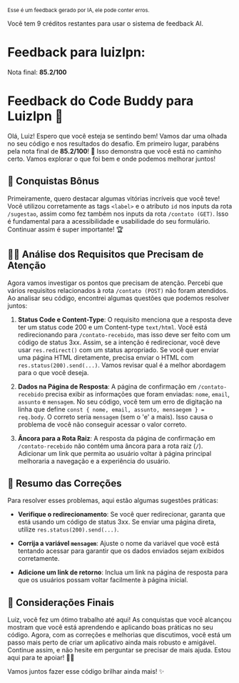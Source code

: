 <sup>Esse é um feedback gerado por IA, ele pode conter erros.</sup>

Você tem 9 créditos restantes para usar o sistema de feedback AI.

# Feedback para luizlpn:

Nota final: **85.2/100**

# Feedback do Code Buddy para Luizlpn 🚀

Olá, Luiz! Espero que você esteja se sentindo bem! Vamos dar uma olhada no seu código e nos resultados do desafio. Em primeiro lugar, parabéns pela nota final de **85.2/100**! 🎉 Isso demonstra que você está no caminho certo. Vamos explorar o que foi bem e onde podemos melhorar juntos!

## 🎉 Conquistas Bônus
Primeiramente, quero destacar algumas vitórias incríveis que você teve! Você utilizou corretamente as tags `<label>` e o atributo `id` nos inputs da rota `/sugestao`, assim como fez também nos inputs da rota `/contato (GET)`. Isso é fundamental para a acessibilidade e usabilidade do seu formulário. Continuar assim é super importante! 🏆

## 🕵️‍♂️ Análise dos Requisitos que Precisam de Atenção
Agora vamos investigar os pontos que precisam de atenção. Percebi que vários requisitos relacionados à rota `/contato (POST)` não foram atendidos. Ao analisar seu código, encontrei algumas questões que podemos resolver juntos:

1. **Status Code e Content-Type**: O requisito menciona que a resposta deve ter um status code 200 e um Content-type `text/html`. Você está redirecionando para `/contato-recebido`, mas isso deve ser feito com um código de status 3xx. Assim, se a intenção é redirecionar, você deve usar `res.redirect()` com um status apropriado. Se você quer enviar uma página HTML diretamente, precisa enviar o HTML com `res.status(200).send(...)`. Vamos revisar qual é a melhor abordagem para o que você deseja.

2. **Dados na Página de Resposta**: A página de confirmação em `/contato-recebido` precisa exibir as informações que foram enviadas: `nome`, `email`, `assunto` e `mensagem`. No seu código, você tem um erro de digitação na linha que define `const { nome, email, assunto, mensaegem } = req.body`. O correto seria `mensagem` (sem o 'e' a mais). Isso causa o problema de você não conseguir acessar o valor correto.

3. **Âncora para a Rota Raiz**: A resposta da página de confirmação em `/contato-recebido` não contém uma âncora para a rota raiz (`/`). Adicionar um link que permita ao usuário voltar à página principal melhoraria a navegação e a experiência do usuário.

## 🔄 Resumo das Correções
Para resolver esses problemas, aqui estão algumas sugestões práticas:

- **Verifique o redirecionamento**: Se você quer redirecionar, garanta que está usando um código de status 3xx. Se enviar uma página direta, utilize `res.status(200).send(...)`.

- **Corrija a variável `mensagem`**: Ajuste o nome da variável que você está tentando acessar para garantir que os dados enviados sejam exibidos corretamente.

- **Adicione um link de retorno**: Inclua um link na página de resposta para que os usuários possam voltar facilmente à página inicial.

## 🌈 Considerações Finais
Luiz, você fez um ótimo trabalho até aqui! As conquistas que você alcançou mostram que você está aprendendo e aplicando boas práticas no seu código. Agora, com as correções e melhorias que discutimos, você está um passo mais perto de criar um aplicativo ainda mais robusto e amigável. Continue assim, e não hesite em perguntar se precisar de mais ajuda. Estou aqui para te apoiar! 🚀💡

Vamos juntos fazer esse código brilhar ainda mais! ✨